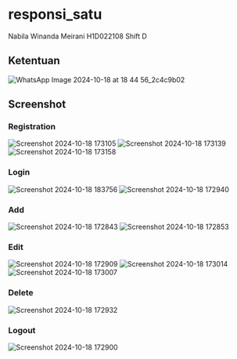 # responsi_satu

Nabila Winanda Meirani
H1D022108
Shift D

## Ketentuan
![WhatsApp Image 2024-10-18 at 18 44 56_2c4c9b02](https://github.com/user-attachments/assets/28e6fc1f-3f0c-4dad-b96e-63c120ffa208)


## Screenshot
### Registration
![Screenshot 2024-10-18 173105](https://github.com/user-attachments/assets/0aa2d8cb-1fbe-4985-bce2-752d06fee159)
![Screenshot 2024-10-18 173139](https://github.com/user-attachments/assets/202d321f-fe7f-4563-8fb4-62481cd63e77)
![Screenshot 2024-10-18 173158](https://github.com/user-attachments/assets/cda2cb44-2842-432d-8cb9-b4eb44c73734)

### Login
![Screenshot 2024-10-18 183756](https://github.com/user-attachments/assets/8c230d14-470d-43e0-aa70-b02e7c806884)
![Screenshot 2024-10-18 172940](https://github.com/user-attachments/assets/401dbacd-1848-4b55-87aa-fef4fd043f9d)

### Add
![Screenshot 2024-10-18 172843](https://github.com/user-attachments/assets/4d837d80-de41-4c5c-bc02-248224d9dd99)
![Screenshot 2024-10-18 172853](https://github.com/user-attachments/assets/0b649894-bcbe-4766-878a-ad18f267ea28)

### Edit
![Screenshot 2024-10-18 172909](https://github.com/user-attachments/assets/38b5d166-89fa-4064-b750-420734d6aa8b)
![Screenshot 2024-10-18 173014](https://github.com/user-attachments/assets/bcee827a-df18-4365-9553-a136226e0fbe)
![Screenshot 2024-10-18 173007](https://github.com/user-attachments/assets/3a1eae17-3c7f-4937-bcd5-d8c852b09a5e)

### Delete
![Screenshot 2024-10-18 172932](https://github.com/user-attachments/assets/d8f06e91-d9be-4e74-a28d-f702633b06c3)

### Logout
![Screenshot 2024-10-18 172900](https://github.com/user-attachments/assets/e2b6a87c-c525-4349-9ff4-7d9998dc84c3)




